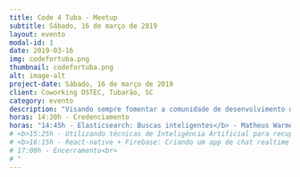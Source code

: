 ```yaml
---
title: Code 4 Tuba - Meetup
subtitle: Sábado, 16 de março de 2019
layout: evento
modal-id: 1
date: 2019-03-16
img: codefortuba.png
thumbnail: codefortuba.png
alt: image-alt
project-date: Sábado, 16 de março de 2019
client: Coworking OSTEC, Tubarão, SC
category: evento
description: "Visando sempre fomentar a comunidade de desenvolvimento de Tubarão, queremos ajudar você a compartilhar seu conhecimento e também aprender com outras pessoas da comunidade!"
horas: 14:30h - Credenciamento
horas: "14:45h - Elasticsearch: Buscas inteligentes</b> - Matheus Warmeling Matias"
# <b>15:25h - Utilizando técnicas de Inteligência Artificial para recuperar informações em documentos</b> - Leonardo Thizon<br>
# <b>16:15h - React-native + Firebase: Criando um app de chat realtime 100% hands-on</b> - José Roberto Emerich Junior<br>
# 17:00h - Encerramento<br>
# "
---
```

